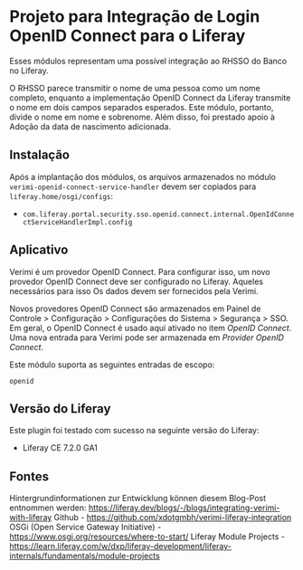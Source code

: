 Projeto para Integração de Login OpenID Connect para o Liferay
==============================

Esses módulos representam uma possível integração ao RHSSO do Banco no Liferay.

O RHSSO parece transmitir o nome de uma pessoa como um nome completo, enquanto a implementação OpenID Connect da Liferay transmite o nome em
dois campos separados esperados. Este módulo, portanto, divide o nome em nome e sobrenome. Além disso, foi prestado apoio à
Adoção da data de nascimento adicionada.

Instalação
------------

Após a implantação dos módulos, os arquivos armazenados no módulo `verimi-openid-connect-service-handler` devem ser copiados para `liferay.home/osgi/configs`:

* `com.liferay.portal.security.sso.openid.connect.internal.OpenIdConnectServiceHandlerImpl.config`

Aplicativo
---------

Verimi é um provedor OpenID Connect. Para configurar isso, um novo provedor OpenID Connect deve ser configurado no Liferay. Aqueles necessários para isso
Os dados devem ser fornecidos pela Verimi.

Novos provedores OpenID Connect são armazenados em Painel de Controle > Configuração > Configurações do Sistema > Segurança > SSO. Em geral, o OpenID Connect é usado aqui
ativado no item *OpenID Connect*. Uma nova entrada para Verimi pode ser armazenada em *Provider OpenID Connect*.

Este módulo suporta as seguintes entradas de escopo:
    
    openid

Versão do Liferay
-----------------

Este plugin foi testado com sucesso na seguinte versão do Liferay:

* Liferay CE 7.2.0 GA1

Fontes
-----------------------

Hintergrundinformationen zur Entwicklung können diesem Blog-Post entnommen werden: https://liferay.dev/blogs/-/blogs/integrating-verimi-with-liferay
Github - https://github.com/xdotgmbh/verimi-liferay-integration
OSGi (Open Service Gateway Initiative) - https://www.osgi.org/resources/where-to-start/
Liferay Module Projects - https://learn.liferay.com/w/dxp/liferay-development/liferay-internals/fundamentals/module-projects
